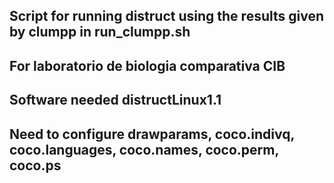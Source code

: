 ## Script for running distruct using the results given by clumpp in run_clumpp.sh  
## For laboratorio de biologia comparativa CIB  
## Software needed distructLinux1.1  
## Need to configure drawparams, coco.indivq, coco.languages, coco.names, coco.perm, coco.ps  
   
